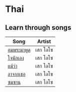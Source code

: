 # Thai

## Learn through songs

| Song  | Artist  |
|--|--|
| [อมพระมาพูด](learn-through-songs/%E0%B8%AD%E0%B8%A1%E0%B8%9E%E0%B8%A3%E0%B8%B0%E0%B8%A1%E0%B8%B2%E0%B8%9E%E0%B8%B9%E0%B8%94.pdf) | เสก โลโซ |
| [ใจนักเลง](learn-through-songs/%E0%B9%83%E0%B8%88%E0%B8%99%E0%B8%B1%E0%B8%81%E0%B9%80%E0%B8%A5%E0%B8%87.pdf) | เสก โลโซ |
| [แม้ว่า](learn-through-songs/%E0%B9%81%E0%B8%A1%E0%B9%89%E0%B8%A7%E0%B9%88%E0%B8%B2.pdf) | เสก โลโซ | 
| [ลาจากเธอ](learn-through-songs/%E0%B8%A5%E0%B8%B2%E0%B8%88%E0%B8%B2%E0%B8%81%E0%B9%80%E0%B8%98%E0%B8%AD.pdf) | เสก โลโซ | 
| [ซมซาน](learn-through-songs/%E0%B8%8B%E0%B8%A1%E0%B8%8B%E0%B8%B2%E0%B8%99.pdf) | เสก โลโซ | 

<!--stackedit_data:
eyJoaXN0b3J5IjpbNjk2MTUyMTA0XX0=
-->